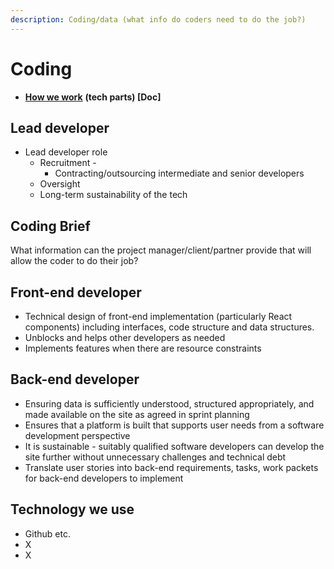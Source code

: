 ```yaml
---
description: Coding/data (what info do coders need to do the job?)
---
```


# Coding

* [**How we work**](https://docs.google.com/document/d/1alHk05S-HgCNZj71ZyS6VPMkd0Px10ZiEJps9FNq5ZE/edit#) **\(tech parts\) \[Doc\]**

## Lead developer

* Lead developer role
  * Recruitment - 
    * Contracting/outsourcing intermediate and senior developers
  * Oversight
  * Long-term sustainability of the tech

## Coding Brief

What information can the project manager/client/partner provide that will allow the coder to do their job?

## **Front-end developer**

* Technical design of front-end implementation \(particularly React components\) including  interfaces, code structure and data structures.
* Unblocks and helps other developers as needed
* Implements features when there are resource constraints

## **Back-end developer**

* Ensuring data is sufficiently understood, structured appropriately, and made available on the site as agreed in sprint planning
* Ensures that a platform is built that supports user needs from a software development perspective
* It is sustainable - suitably qualified software developers can develop the site further without unnecessary challenges and technical debt
* Translate user stories into back-end requirements, tasks, work packets for back-end developers to implement

## **Technology we use**

* Github etc.
* X
* X

